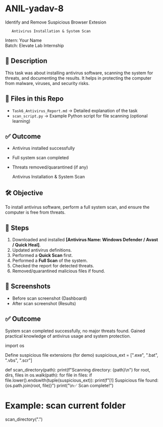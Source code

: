 # ANIL-yadav-8
Identify and Remove Suspicious Browser Extesion 

       Antivirus Installation & System Scan

Intern: Your Name  
Batch: Elevate Lab Internship  

## 📖 Description
This task was about installing antivirus software, scanning the system for threats, and documenting the results. It helps in protecting the computer from malware, viruses, and security risks.

## 📂 Files in this Repo
- `Task6_Antivirus_Report.md` → Detailed explanation of the task  
- `scan_script.py` → Example Python script for file scanning (optional learning)  

## ✅ Outcome
- Antivirus installed successfully  
- Full system scan completed  
- Threats removed/quarantined (if any)

     Antivirus Installation & System Scan

## 🛠 Objective
To install antivirus software, perform a full system scan, and ensure the computer is free from threats.

## 🔎 Steps
1. Downloaded and installed **[Antivirus Name: Windows Defender / Avast / Quick Heal]**.  
2. Updated antivirus definitions.  
3. Performed a **Quick Scan** first.  
4. Performed a **Full Scan** of the system.  
5. Checked the report for detected threats.  
6. Removed/quarantined malicious files if found.  

## 📸 Screenshots
- Before scan screenshot (Dashboard)  
- After scan screenshot (Results)  

## ✅ Outcome
System scan completed successfully, no major threats found. Gained practical knowledge of antivirus usage and system protection.


import os

Define suspicious file extensions (for demo)
suspicious_ext = [".exe", ".bat", ".vbs", ".scr"]

def scan_directory(path):
    print(f"Scanning directory: {path}\n")
    for root, dirs, files in os.walk(path):
        for file in files:
            if file.lower().endswith(tuple(suspicious_ext)):
                print(f"[!] Suspicious file found: {os.path.join(root, file)}")
    print("\n✅ Scan complete!")

# Example: scan current folder
scan_directory(".")


